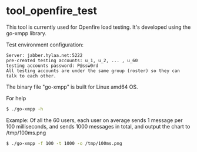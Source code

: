 tool_openfire_test
=======

This tool is currently used for Openfire load testing. It's developed using the go-xmpp library. 

Test environment configuration:
```
Server: jabber.hylaa.net:5222
pre-created testing accounts: u_1, u_2, ... , u_60 
testing accounts password: P@ssw0rd
All testing accounts are under the same group (roster) so they can talk to each other.
```

The binary file "go-xmpp" is built for Linux amd64 OS.

For help 
```bash
$ ./go-xmpp -h
```

Example: Of all the 60 users, each user on average sends 1 message per 100 milliseconds, and sends 1000 messages in total, and output the chart to /tmp/100ms.png
```bash
$ ./go-xmpp -f 100 -t 1000 -o /tmp/100ms.png
```